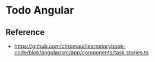 # Todo Angular

## Reference

- https://github.com/chromaui/learnstorybook-code/blob/angular/src/app/components/task.stories.ts
